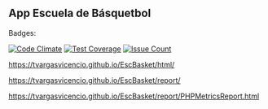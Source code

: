 ## App Escuela de Básquetbol

Badges:

[![Code Climate](https://codeclimate.com/github/tvargasvicencio/EscBasket/badges/gpa.svg)](https://codeclimate.com/github/tvargasvicencio/EscBasket)
[![Test Coverage](https://codeclimate.com/github/tvargasvicencio/EscBasket/badges/coverage.svg)](https://codeclimate.com/github/tvargasvicencio/EscBasket/coverage)
[![Issue Count](https://codeclimate.com/github/tvargasvicencio/EscBasket/badges/issue_count.svg)](https://codeclimate.com/github/tvargasvicencio/EscBasket)

https://tvargasvicencio.github.io/EscBasket/html/

https://tvargasvicencio.github.io/EscBasket/report/

https://tvargasvicencio.github.io/EscBasket/report/PHPMetricsReport.html